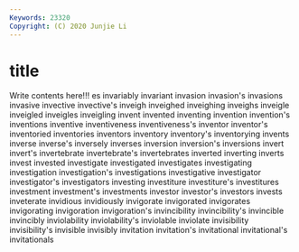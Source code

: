 ```yaml
---
Keywords: 23320
Copyright: (C) 2020 Junjie Li
---
```


# title

Write contents here!!!
es 
invariably 
invariant
invasion 
invasion's 
invasions 
invasive 
invective 
invective's 
inveigh 
inveighed 
inveighing 
inveighs
inveigle 
inveigled 
inveigles 
inveigling 
invent 
invented 
inventing 
invention 
invention's 
inventions
inventive 
inventiveness 
inventiveness's 
inventor 
inventor's 
inventoried 
inventories 
inventors 
inventory 
inventory's
inventorying 
invents 
inverse 
inverse's 
inversely 
inverses 
inversion 
inversion's 
inversions 
invert
invert's 
invertebrate 
invertebrate's 
invertebrates 
inverted 
inverting 
inverts 
invest 
invested 
investigate
investigated 
investigates 
investigating 
investigation 
investigation's 
investigations 
investigative 
investigator 
investigator's 
investigators
investing 
investiture 
investiture's 
investitures 
investment 
investment's 
investments 
investor 
investor's 
investors
invests 
inveterate 
invidious 
invidiously 
invigorate 
invigorated 
invigorates 
invigorating 
invigoration 
invigoration's
invincibility 
invincibility's 
invincible 
invincibly 
inviolability 
inviolability's 
inviolable 
inviolate 
invisibility 
invisibility's
invisible 
invisibly 
invitation 
invitation's 
invitational 
invitational's 
invitationals 
